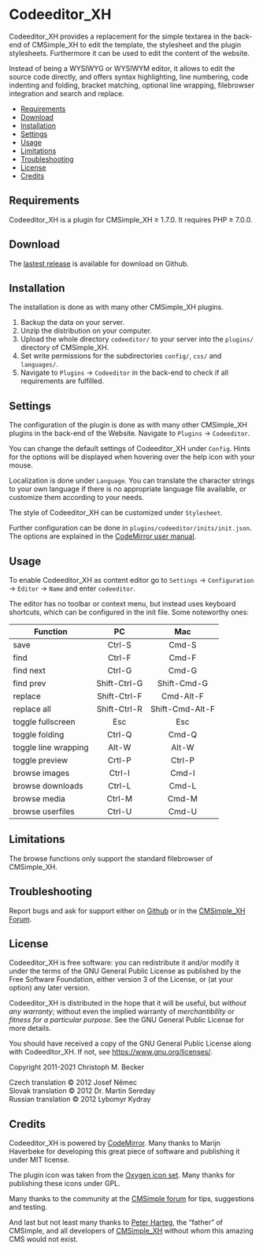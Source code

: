 # Codeeditor\_XH

Codeeditor\_XH provides a replacement for the simple textarea
in the back-end of CMSimple\_XH to edit the template,
the stylesheet and the plugin stylesheets.
Furthermore it can be used to edit the content of the website.

Instead of being a WYSIWYG or WYSIWYM editor,
it allows to edit the source code directly,
and offers syntax highlighting, line numbering, code indenting
and folding, bracket matching, optional line wrapping,
filebrowser integration and search and replace.

- [Requirements](#requirements)
- [Download](#download)
- [Installation](#installation)
- [Settings](#settings)
- [Usage](#usage)
- [Limitations](#limitations)
- [Troubleshooting](#troubleshooting)
- [License](#license)
- [Credits](#credits)

## Requirements

Codeeditor\_XH is a plugin for CMSimple\_XH ≥ 1.7.0.
It requires PHP ≥ 7.0.0.

## Download

The [lastest release](https://github.com/cmb69/codeeditor_xh/releases/latest)
is available for download on Github.

## Installation

The installation is done as with many other CMSimple\_XH plugins.

1. Backup the data on your server.
1. Unzip the distribution on your computer.
1. Upload the whole directory `codeeditor/` to your server
   into the `plugins/` directory of CMSimple\_XH.
1. Set write permissions for the subdirectories
   `config/`, `css/` and `languages/`.
1. Navigate to `Plugins` → `Codeeditor` in the back-end
   to check if all requirements are fulfilled.

## Settings

The configuration of the plugin is done as with many other CMSimple\_XH
plugins in the back-end of the Website.
Navigate to `Plugins` → `Codeeditor`.

You can change the default settings of Codeeditor\_XH under `Config`.
Hints for the options will be displayed
when hovering over the help icon with your mouse.

Localization is done under `Language`.
You can translate the character strings to your own language
if there is no appropriate language file available,
or customize them according to your needs.

The style of Codeeditor\_XH can be customized under `Stylesheet`.

Further configuration can be done in `plugins/codeeditor/inits/init.json`.
The options are explained in the
[CodeMirror user manual](https://codemirror.net/doc/manual.html#config).

## Usage

To enable Codeeditor\_XH as content editor go to
`Settings` → `Configuration` → `Editor` → `Name` and enter `codeeditor`.

The editor has no toolbar or context menu,
but instead uses keyboard shortcuts,
which can be configured in the init file.
Some noteworthy ones:

| Function             | PC           | Mac             |
|----------------------|:------------:|:---------------:|
| save                 | Ctrl-S       | Cmd-S           |
| find                 | Ctrl-F       | Cmd-F           |
| find next            | Ctrl-G       | Cmd-G           |
| find prev            | Shift-Ctrl-G | Shift-Cmd-G     |
| replace              | Shift-Ctrl-F | Cmd-Alt-F       |
| replace all          | Shift-Ctrl-R | Shift-Cmd-Alt-F |
| toggle fullscreen    | Esc          | Esc             |
| toggle folding       | Ctrl-Q       | Cmd-Q           |
| toggle line wrapping | Alt-W        | Alt-W           |
| toggle preview       | Crtl-P       | Ctrl-P          |
| browse images        | Ctrl-I       | Cmd-I           |
| browse downloads     | Ctrl-L       | Cmd-L           |
| browse media         | Ctrl-M       | Cmd-M           |
| browse userfiles     | Ctrl-U       | Cmd-U           |

## Limitations

The browse functions only support the standard filebrowser of CMSimple\_XH.

## Troubleshooting

Report bugs and ask for support either on
[Github](https://github.com/cmb69/codeeditor_xh/issues)
or in the [CMSimple\_XH Forum](https://cmsimpleforum.com/).

## License

Codeeditor\_XH is free software: you can redistribute it and/or modify
it under the terms of the GNU General Public License as published by
the Free Software Foundation, either version 3 of the License, or
(at your option) any later version.

Codeeditor\_XH is distributed in the hope that it will be useful,
but *without any warranty*; without even the implied warranty of
*merchantibility* or *fitness for a particular purpose*. See the
GNU General Public License for more details.

You should have received a copy of the GNU General Public License
along with Codeeditor\_XH.  If not, see <https://www.gnu.org/licenses/>.

Copyright 2011-2021 Christoph M. Becker

Czech translation © 2012 Josef Němec  
Slovak translation © 2012 Dr. Martin Sereday  
Russian translation © 2012 Lybomyr Kydray

## Credits

Codeeditor\_XH is powered by [CodeMirror](https://codemirror.net/).
Many thanks to Marijn Haverbeke for developing this great piece of software
and publishing it under MIT license.

The plugin icon was taken from the
[Oxygen icon set](http://www.oxygen-icons.org/).
Many thanks for publishing these icons under GPL.

Many thanks to the community at the
[CMSimple forum](https://www.cmsimpleforum.com/)
for tips, suggestions and testing.

And last but not least many thanks to
[Peter Harteg](https://www.harteg.dk/), the “father” of CMSimple,
and all developers of [CMSimple\_XH](http://www.cmsimple-xh.org/)
without whom this amazing CMS would not exist.
